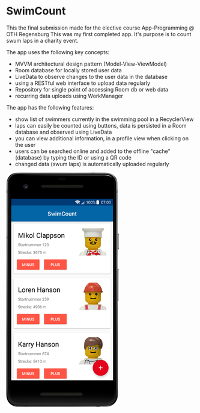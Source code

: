 # SwimCount
This the final submission made for the elective course App-Programming @ OTH Regensburg
This was my first completed app.
It's purpose is to count swum laps in a charity event.

The app uses the following key concepts:
- MVVM architectural design pattern (Model-View-ViewModel)
- Room database for locally stored user data
- LiveData to observe changes to the user data in the database
- using a RESTful web interface to upload data regularly
- Repository for single point of accessing Room db or web data
- recurring data uploads using WorkManager

The app has the following features:
- show list of swimmers currently in the swimming pool in a RecyclerView
- laps can easily be counted using buttons, data is persisted in a Room database and observed using LiveData
- you can view additional information, in a profile view when clicking on the user
- users can be searched online and added to the offline "cache" (database) by typing the ID or using a QR code
- changed data (swum laps) is automatically uploaded regularly

<img src="device-2018-06-29-094546.png" width="300">
